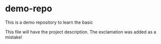 # demo-repo
This is a demo repository to learn the basic

This file will have the project description. The exclamation was added as a mistake!
